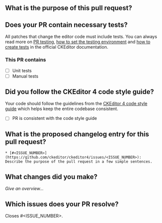 <!--
🚨 If you want to submit a PR for a security vulnerability, please contact us directly
at https://ckeditor.com/contact/ instead. 🚨
-->
## What is the purpose of this pull request?

<!-- Bug fix / New feature / Typo fix / Other, please explain  -->

## Does your PR contain necessary tests?

All patches that change the editor code must include tests. You can always read more
on [PR testing](https://ckeditor.com/docs/ckeditor4/latest/guide/dev_contributing_code.html#tests),
[how to set the testing environment](https://ckeditor.com/docs/ckeditor4/latest/guide/dev_tests.html) and
[how to create tests](https://ckeditor.com/docs/ckeditor4/latest/guide/dev_tests.html#creating-your-own-test)
in the official CKEditor documentation.

### This PR contains

- [ ] Unit tests
- [ ] Manual tests

## Did you follow the CKEditor 4 code style guide?

Your code should follow the guidelines from the [CKEditor 4 code style guide](https://github.com/ckeditor/ckeditor4/blob/major/dev/docs/codestyle.md) which helps keep the entire codebase consistent.

- [ ] PR is consistent with the code style guide

## What is the proposed changelog entry for this pull request?

```
* [#<ISSUE_NUMBER>](https://github.com/ckeditor/ckeditor4/issues/<ISSUE_NUMBER>): Describe the purpose of the pull request in a few simple sentences.
```

## What changes did you make?

*Give an overview…*

## Which issues does your PR resolve?

Closes #<ISSUE_NUMBER>.
<!-- Closes #<ANOTHER_ISSUE_NUMBER>. -->
